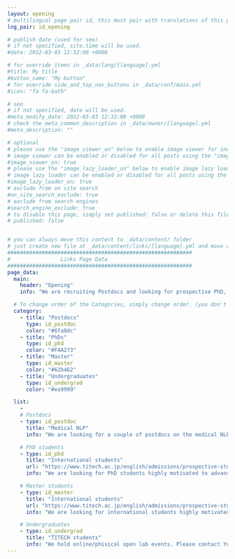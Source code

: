 ```yaml
---
layout: opening
# multilingual page pair id, this must pair with translations of this page. (This name must be unique)
lng_pair: id_opening

# publish date (used for seo)
# if not specified, site.time will be used.
#date: 2022-03-03 12:32:00 +0000

# for override items in _data/lang/[language].yml
#title: My title
#button_name: "My button"
# for override side_and_top_nav_buttons in _data/conf/main.yml
#icon: "fa fa-bath"

# seo
# if not specified, date will be used.
#meta_modify_date: 2022-03-03 12:32:00 +0000
# check the meta_common_description in _data/owner/[language].yml
#meta_description: ""

# optional
# please use the "image_viewer_on" below to enable image viewer for individual pages or posts (_posts/ or [language]/_posts folders).
# image viewer can be enabled or disabled for all posts using the "image_viewer_posts: true" setting in _data/conf/main.yml.
#image_viewer_on: true
# please use the "image_lazy_loader_on" below to enable image lazy loader for individual pages or posts (_posts/ or [language]/_posts folders).
# image lazy loader can be enabled or disabled for all posts using the "image_lazy_loader_posts: true" setting in _data/conf/main.yml.
#image_lazy_loader_on: true
# exclude from on site search
#on_site_search_exclude: true
# exclude from search engines
#search_engine_exclude: true
# to disable this page, simply set published: false or delete this file
# published: false


# you can always move this content to _data/content/ folder
# just create new file at _data/content/links/[language].yml and move content below.
###########################################################
#                Links Page Data
###########################################################
page_data:
  main:
    header: "Opening"
    info: "We are recruiting Postdocs and looking for prospective PhD, master, and undergrad students! [Note] We do not have positions for visiting/research students."

  # To change order of the Categories, simply change order. (you don't need to change list order.)
  category:
    - title: "Postdocs"
      type: id_postdoc
      color: "#6fa8dc"
    - title: "PhDs"
      type: id_phd
      color: "#F4A273"
    - title: "Master"
      type: id_master
      color: "#62b462"
    - title: "Undergraduates"
      type: id_undergrad
      color: "#ea9999"

  list:
    -
    # Postdocs
    - type: id_postdoc
      title: "Medical NLP"
      info: "We are looking for a couple of postdocs on the medical NLP project. Please send Yuki Arase your resume and list of publications."

    # PhD students
    - type: id_phd
      title: "International students"
      url: "https://www.titech.ac.jp/english/admissions/prospective-students/graduate-programs/igp"
      info: "We are looking for PhD students highly motivated to advance NLP/CL technplogy. Please send Yuki Arase your resume, list of publications, and research proposal. For details of admission, please visit the TITECH's official addmision page."

    # Master students
    - type: id_master
      title: "International students"
      url: "https://www.titech.ac.jp/english/admissions/prospective-students/graduate-programs/igp"
      info: "We are looking for international students highly motivated to advance NLP/CL technplogy. Please send Yuki Arase your resume, list of publications, and research proposal. For details of admission, please visit the TITECH's official addmision page."

    # Undergraduates
    - type: id_undergrad
      title: "TITECH students"
      info: "We hold online/phisical open lab events. Please contact Yuki Arase for details."
---
```

